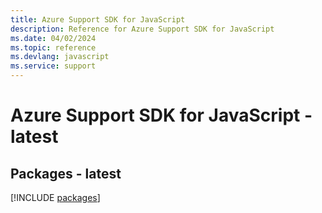 ```yaml
---
title: Azure Support SDK for JavaScript
description: Reference for Azure Support SDK for JavaScript
ms.date: 04/02/2024
ms.topic: reference
ms.devlang: javascript
ms.service: support
---
```

# Azure Support SDK for JavaScript - latest
## Packages - latest
[!INCLUDE [packages](support-index.md)]